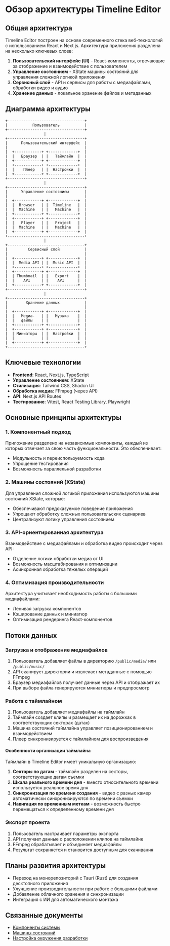# Обзор архитектуры Timeline Editor

## Общая архитектура

Timeline Editor построен на основе современного стека веб-технологий с использованием React и Next.js. Архитектура приложения разделена на несколько ключевых слоев:

1. **Пользовательский интерфейс (UI)** - React-компоненты, отвечающие за отображение и взаимодействие с пользователем
2. **Управление состоянием** - XState машины состояний для управления сложной логикой приложения
3. **Сервисный слой** - API и сервисы для работы с медиафайлами, обработки видео и аудио
4. **Хранение данных** - локальное хранение файлов и метаданных

## Диаграмма архитектуры

```
+----------------------------------+
|           Пользователь           |
+----------------------------------+
                 |
+----------------------------------+
|      Пользовательский интерфейс  |
|                                  |
|  +------------+ +-------------+  |
|  |   Браузер  | |   Таймлайн  |  |
|  +------------+ +-------------+  |
|  +------------+ +-------------+  |
|  |    Плеер   | |  Настройки  |  |
|  +------------+ +-------------+  |
+----------------------------------+
                 |
+----------------------------------+
|      Управление состоянием       |
|                                  |
|  +------------+ +-------------+  |
|  |  Browser   | |  Timeline   |  |
|  |  Machine   | |   Machine   |  |
|  +------------+ +-------------+  |
|  +------------+ +-------------+  |
|  |   Player   | |   Project   |  |
|  |  Machine   | |   Machine   |  |
|  +------------+ +-------------+  |
+----------------------------------+
                 |
+----------------------------------+
|         Сервисный слой           |
|                                  |
|  +------------+ +-------------+  |
|  |  Media API | |  Music API  |  |
|  +------------+ +-------------+  |
|  +------------+ +-------------+  |
|  | Thumbnail  | |   Export    |  |
|  |    API     | |    API      |  |
|  +------------+ +-------------+  |
+----------------------------------+
                 |
+----------------------------------+
|        Хранение данных           |
|                                  |
|  +------------+ +-------------+  |
|  |   Медиа-   | |   Музыка    |  |
|  |   файлы    | |             |  |
|  +------------+ +-------------+  |
|  +------------+ +-------------+  |
|  | Миниатюры  | |  Настройки  |  |
|  |            | |             |  |
|  +------------+ +-------------+  |
+----------------------------------+
```

## Ключевые технологии

- **Frontend**: React, Next.js, TypeScript
- **Управление состоянием**: XState
- **Стилизация**: Tailwind CSS, Shadcn UI
- **Обработка медиа**: FFmpeg (через API)
- **API**: Next.js API Routes
- **Тестирование**: Vitest, React Testing Library, Playwright

## Основные принципы архитектуры

### 1. Компонентный подход

Приложение разделено на независимые компоненты, каждый из которых отвечает за свою часть функциональности. Это обеспечивает:

- Модульность и переиспользуемость кода
- Упрощение тестирования
- Возможность параллельной разработки

### 2. Машины состояний (XState)

Для управления сложной логикой приложения используются машины состояний XState, которые:

- Обеспечивают предсказуемое поведение приложения
- Упрощают обработку сложных пользовательских сценариев
- Централизуют логику управления состоянием

### 3. API-ориентированная архитектура

Взаимодействие с медиафайлами и обработка видео происходит через API:

- Отделение логики обработки медиа от UI
- Возможность масштабирования и оптимизации
- Асинхронная обработка тяжелых операций

### 4. Оптимизация производительности

Архитектура учитывает необходимость работы с большими медиафайлами:

- Ленивая загрузка компонентов
- Кэширование данных и миниатюр
- Оптимизация рендеринга React-компонентов

## Потоки данных

### Загрузка и отображение медиафайлов

1. Пользователь добавляет файлы в директорию `/public/media/` или `/public/music/`
2. API сканирует директории и извлекает метаданные с помощью FFmpeg
3. Браузер медиафайлов получает данные через API и отображает их
4. При выборе файла генерируются миниатюры и предпросмотр

### Работа с таймлайном

1. Пользователь добавляет медиафайлы на таймлайн
2. Таймлайн создает клипы и размещает их на дорожках в соответствующих секторах (датах)
3. Машина состояний таймлайна управляет позиционированием и взаимодействием
4. Плеер синхронизируется с таймлайном для воспроизведения

#### Особенности организации таймлайна

Таймлайн в Timeline Editor имеет уникальную организацию:

1. **Секторы по датам** - таймлайн разделен на секторы, соответствующие датам съемки
2. **Шкала реального времени дня** - вместо относительного времени используется реальное время дня
3. **Синхронизация по времени создания** - видео с разных камер автоматически синхронизируются по времени съемки
4. **Навигация по временным меткам** - возможность быстро перемещаться к определенному времени дня

### Экспорт проекта

1. Пользователь настраивает параметры экспорта
2. API получает данные о расположении клипов на таймлайне
3. FFmpeg обрабатывает и объединяет медиафайлы
4. Результат сохраняется и становится доступным для скачивания

## Планы развития архитектуры

- Переход на монорепозиторий с Tauri (Rust) для создания десктопного приложения
- Улучшение производительности при работе с большими файлами
- Добавление облачного хранения и синхронизации
- Интеграция с ИИ для автоматического монтажа

## Связанные документы

- [Компоненты системы](components.md)
- [Машины состояний](state-machines.md)
- [Настройка окружения разработки](../development/setup.md)
